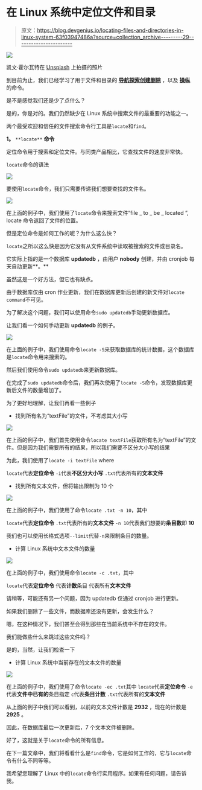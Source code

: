 # 在 Linux 系统中定位文件和目录

> 原文：<https://blog.devgenius.io/locating-files-and-directories-in-linux-system-63f03947486a?source=collection_archive---------29----------------------->

![](img/1093d789870f366382bac0908793ab2f.png)

凯文·霍尔瓦特在 [Unsplash](https://unsplash.com?utm_source=medium&utm_medium=referral) 上拍摄的照片

到目前为止，我们已经学习了用于文件和目录的 [**导航**](https://medium.com/@yashsugandh/linux-navigation-for-beginners-8cfda137f78b)[**探索**](https://medium.com/swlh/exploring-linux-system-7247c54084c7)[**创建**](https://medium.com/@yashsugandh/creating-files-and-directories-in-linux-system-9a5cebe1503d)[**删除**](https://medium.com/@yashsugandh/deleting-files-and-directories-in-linux-system-19d4d32e565) ，以及 [**操纵**](https://dev.to/yashsugandh/(https://dev.to/yashsugandh/how-to-copy-move-and-rename-files-and-directories-in-linux-system-4kpo)) 的命令。

是不是感觉我们还是少了点什么？

是的，你是对的。我们仍然缺少在 Linux 系统中搜索文件的最重要的功能之一。

两个最受欢迎和信任的文件搜索命令行工具是`locate`和`find`。

**1。** `**locate**` **命令**

定位命令用于搜索和定位文件。与同类产品相比，它查找文件的速度非常快。

`locate`命令的语法

![](img/8978bc50077f96ffcfd41c5333646634.png)

要使用`locate`命令，我们只需要传递我们想要查找的文件名。

![](img/4dfa321e4f8affcdb3a0cc44430680ee.png)

在上面的例子中，我们使用了`locate`命令来搜索文件“file _ to _ be _ located ”, locate 命令返回了文件的位置。

但是定位命令是如何工作的呢？为什么这么快？

`locate`之所以这么快是因为它没有从文件系统中读取被搜索的文件或目录名。

它实际上指的是一个数据库 **updatedb** ，由用户 **nobody** 创建，并由 cronjob 每天自动更新**。**

虽然这是一个好方法，但它也有缺点。

由于数据库仅由 cron 作业更新，我们在数据库更新后创建的新文件对`locate command`不可见。

为了解决这个问题，我们可以使用命令`sudo updatedb`手动更新数据库。

让我们看一个如何手动更新 **updatedb** 的例子。

![](img/146e3e542ff47618c58b4fa704cce734.png)

在上面的例子中，我们使用命令`locate -S`来获取数据库的统计数据，这个数据库是`locate`命令用来搜索的。

然后我们使用命令`sudo updatedb`来更新数据库。

在完成了`sudo updatedb`命令后，我们再次使用了`locate -S`命令，发现数据库更新后文件的数量增加了。

为了更好地理解，让我们再看一些例子

*   找到所有名为“textFile”的文件，不考虑其大小写

![](img/1060ac3b698bb7545e01fc84ee0df2ee.png)

在上面的例子中，我们首先使用命令`locate textFile`获取所有名为“textFile”的文件。但是因为我们需要所有的结果，所以我们需要不区分大小写的结果

为此，我们使用了`locate -i textFile` where

`locate`代表**定位命令**
`-i`代表**不区分大小写**
`.txt`代表所有的**文本文件**

*   找到所有文本文件，但将输出限制为 10 个

![](img/aefd3a5a3fb3f9dc99e84a659db92dd7.png)

在上面的例子中，我们使用了命令`locate .txt -n 10`，其中

`locate`代表**定位命令**
`.txt`代表所有的**文本文件**
`-n 10`代表我们想要的**条目数**即 **10**

我们也可以使用长格式选项`--limit`代替`-n`来限制条目的数量。

*   计算 Linux 系统中文本文件的数量

![](img/42c5d23504593a508f8879f9926eb8b1.png)

在上面的例子中，我们使用命令`locate -c .txt`，其中

`locate`代表**定位命令**
代表**计数**条目
代表所有**文本文件**

请稍等，可能还有另一个问题，因为 updatedb 仅通过 cronjob 进行更新。

如果我们删除了一些文件，而数据库还没有更新，会发生什么？

嗯，在这种情况下，我们甚至会得到那些在当前系统中不存在的文件。

我们能做些什么来跳过这些文件吗？

是的，当然，让我们检查一下

*   计算 Linux 系统中当前存在的文本文件的数量

![](img/23750090a722ce8f41b9e9ae4ae05e2a.png)

在上面的例子中，我们使用了命令`locate -ec .txt`其中
`locate`代表**定位命令**
`-e`代表**文件中已有的**条目指定
`c`代表**条目计数**
`.txt`代表所有的**文本文件**

从上面的例子中我们可以看到，以前的文本文件计数是 **2932** ，现在的计数是 **2925** 。

因此，在数据库最后一次更新后，7 个文本文件被删除。

好了，这就是关于`locate`命令的所有信息。

在下一篇文章中，我们将看看什么是`find`命令，它是如何工作的，它与`locate`命令有什么不同等等。

我希望您理解了 Linux 中的`locate`命令行实用程序。如果有任何问题，请告诉我。